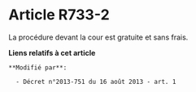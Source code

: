 # Article R733-2

La procédure devant la cour est gratuite et sans frais.

**Liens relatifs à cet article**

	**Modifié par**:

	  - Décret n°2013-751 du 16 août 2013 - art. 1
